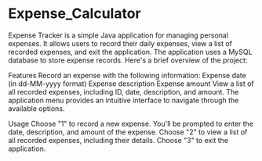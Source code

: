 # Expense_Calculator
Expense Tracker is a simple Java application for managing personal expenses. It allows users to record their daily expenses, view a list of recorded expenses, and exit the application. The application uses a MySQL database to store expense records. Here's a brief overview of the project:

Features
Record an expense with the following information:
Expense date (in dd-MM-yyyy format)
Expense description
Expense amount
View a list of all recorded expenses, including ID, date, description, and amount.
The application menu provides an intuitive interface to navigate through the available options.

Usage
Choose "1" to record a new expense. You'll be prompted to enter the date, description, and amount of the expense.
Choose "2" to view a list of all recorded expenses, including their details.
Choose "3" to exit the application.
